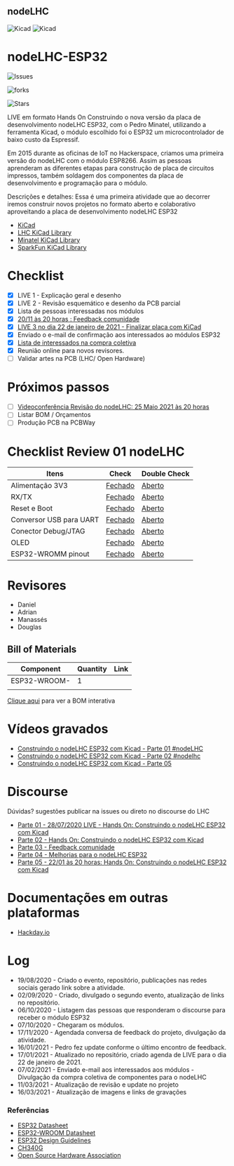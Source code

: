 ## nodeLHC

![Kicad](projeto/assets/nodelhc_01.png)
![Kicad](projeto/assets/nodelhc_02.png)


# nodeLHC-ESP32 

![Issues](https://img.shields.io/github/issues/lhc/nodeLHC-ESP32?style=flat-square)

![forks](https://img.shields.io/github/forks/lhc/nodeLHC-ESP32)  

![Stars](https://img.shields.io/github/stars/lhc/nodeLHC-ESP32?style=plastic)

LIVE em formato Hands On Construindo o nova versão da placa de desenvolvimento nodeLHC ESP32, com o Pedro Minatel, utilizando a ferramenta Kicad, o módulo escolhido foi o ESP32 um microcontrolador de baixo custo da Espressif.

Em 2015 durante as oficinas de IoT no Hackerspace, criamos uma primeira versão do nodeLHC com o módulo ESP8266. Assim as pessoas aprenderam as diferentes etapas para construção de placa de circuitos impressos, também soldagem dos componentes da placa de desenvolvimento e programação para o módulo.

Descrições e detalhes:
Essa é uma primeira atividade que ao decorrer iremos construir novos projetos no formato aberto e colaborativo aproveitando a placa de desenvolvimento nodeLHC ESP32

- [KiCad](https://kicad-pcb.org/)
- [LHC KiCad Library](https://github.com/lhc/lhc_kicad_library)
- [Minatel KiCad Library](https://github.com/pedrominatel/minatel-kicad-libraries)
- [SparkFun KiCad Library](https://github.com/sparkfun/SparkFun-KiCad-Libraries)

# Checklist
- [x] LIVE 1 - Explicação geral e desenho
- [x] LIVE 2 - Revisão esquemático e desenho da PCB parcial
- [x] Lista de pessoas interessadas nos módulos
- [x] [20/11 às 20 horas : Feedback comunidade](https://discourse.lhc.net.br/t/parte-03-20-11-2020-coleta-de-feedback-do-nodelhc-esp32/225)
- [x] [LIVE 3 no dia 22 de janeiro de 2021 - Finalizar placa com KiCad](https://discourse.lhc.net.br/t/parte-05-finalizando-o-nodelhc-esp32-com-kicad/244)
- [x] Enviado o e-mail de confirmação aos interessados ao módulos ESP32
- [x] [Lista de interessados na compra coletiva](https://docs.google.com/forms/d/11yyAbOFoUoV5jsIAHc90laWFHk0OwfYHXRMlwPwyAws/edit)
- [x] Reunião online para novos revisores. 
- [ ] Validar artes na PCB (LHC/ Open Hardware)

# Próximos passos
- [ ] [Videoconferência Revisão do nodeLHC: 25 Maio 2021 às 20 horas](meet.google.com/ngs-ypnc-mkd)
- [ ] Listar BOM / Orçamentos
- [ ] Produção PCB na PCBWay

# Checklist Review 01 nodeLHC

| Itens           | Check | Double Check  |
|---------------------|----------|----------|
| Alimentação 3V3| [Fechado](https://github.com/lhc/nodeLHC-ESP32/issues/2) | [Aberto](https://github.com/lhc/nodeLHC-ESP32/issues/9) |
| RX/TX| [Fechado](https://github.com/lhc/nodeLHC-ESP32/issues/3) | [Aberto](https://github.com/lhc/nodeLHC-ESP32/issues/10) |
| Reset e Boot| [Fechado](https://github.com/lhc/nodeLHC-ESP32/issues/4) | [Aberto](https://github.com/lhc/nodeLHC-ESP32/issues/11) |
| Conversor USB para UART| [Fechado](https://github.com/lhc/nodeLHC-ESP32/issues/5) | [Aberto](https://github.com/lhc/nodeLHC-ESP32/issues/12) |
| Conector Debug/JTAG| [Fechado](https://github.com/lhc/nodeLHC-ESP32/issues/6) | [Aberto](https://github.com/lhc/nodeLHC-ESP32/issues/13) |
| OLED| [Fechado](https://github.com/lhc/nodeLHC-ESP32/issues/7) | [Aberto](https://github.com/lhc/nodeLHC-ESP32/issues/14) |
| ESP32-WROMM pinout| [Fechado](https://github.com/lhc/nodeLHC-ESP32/issues/8) | [Aberto](https://github.com/lhc/nodeLHC-ESP32/issues/15) |

# Revisores
- Daniel
- Adrian
- Manassés 
- Douglas

## Bill of Materials
| Component           | Quantity | Link                                             |
|---------------------|----------|--------------------------------------------------|
| ESP32-WROOM-   | 1        |                                                  |
|  |      |                                                  |

[Clique aqui](https://htmlpreview.github.io/?https://github.com/lhc/nodeLHC-ESP32/blob/master/projeto/bom/ibom.html) para ver a BOM interativa

# Vídeos gravados
- [Construindo o nodeLHC ESP32 com Kicad - Parte 01 #nodeLHC](https://youtu.be/l77AwA57H2A?t=1641)
- [Construindo o nodeLHC ESP32 com Kicad - Parte 02 #nodelhc](https://www.youtube.com/watch?v=WE6jsmoJX9M)
- [Construindo o nodeLHC ESP32 com Kicad - Parte 05](https://www.youtube.com/watch?v=1r1fcpELneA)


# Discourse 
Dúvidas? sugestões publicar na issues ou direto no discourse do LHC 
- [Parte 01 - 28/07/2020 LIVE - Hands On: Construindo o nodeLHC ESP32 com Kicad](https://discourse.lhc.net.br/t/28-07-2020-live-hands-on-construindo-o-nodelhc-esp32-com-kicad/148/2)
- [Parte 02 - Hands On: Construindo o nodeLHC ESP32 com Kicad](https://discourse.lhc.net.br/t/11-09-2020-live-hands-on-construindo-o-nodelhc-esp32-com-kicad-parte-02/160)
- [Parte 03 - Feedback comunidade](https://discourse.lhc.net.br/t/parte-03-20-11-2020-coleta-de-feedback-do-nodelhc-esp32/225)
- [Parte 04 - Melhorias para o nodeLHC ESP32](https://discourse.lhc.net.br/t/parte-04-melhorias-para-o-nodelhc-esp32/230/2)
- [Parte 05 - 22/01 às 20 horas: Hands On: Construindo o nodeLHC ESP32 com Kicad](https://discourse.lhc.net.br/t/parte-05-finalizando-o-nodelhc-esp32-com-kicad/244)

# Documentações em outras plataformas
- [Hackday.io](https://hackaday.io/project/177704-lhc-tijolo32-esp32-development-board)

# Log
- 19/08/2020 - Criado o evento, repositório, publicações nas redes sociais gerado link sobre a atividade.
- 02/09/2020 - Criado, divulgado o segundo evento, atualização de links no repositório.
- 06/10/2020 - Listagem das pessoas que responderam o discourse para receber o módulo ESP32
- 07/10/2020 - Chegaram os módulos.
- 17/11/2020 - Agendada conversa de feedback do projeto, divulgação da atividade.
- 16/01/2021 - Pedro fez update conforme o último encontro de feedback.
- 17/01/2021 - Atualizado no repositório, criado agenda de LIVE para o dia 22 de janeiro de 2021.
- 07/02/2021 - Enviado e-mail aos interessados aos módulos
             - Divulgação da compra coletiva de componentes para o nodeLHC
- 11/03/2021 - Atualização de revisão e update no projeto 
- 16/03/2021 - Atualização de imagens e links de gravações

### Referências
- [ESP32 Datasheet](https://www.espressif.com/sites/default/files/documentation/esp32_datasheet_en.pdf)
- [ESP32-WROOM Datasheet](https://www.espressif.com/sites/default/files/documentation/esp32-wroom-32d_esp32-wroom-32u_datasheet_en.pdf)
- [ESP32 Design Guidelines](https://www.espressif.com/sites/default/files/documentation/esp32_hardware_design_guidelines_en.pdf)
- [CH340G](https://cdn.sparkfun.com/datasheets/Dev/Arduino/Other/CH340DS1.PDF)
- [Open Source Hardware Association](https://www.oshwa.org/definition/)

